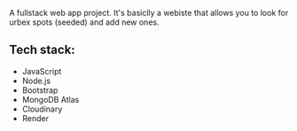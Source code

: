 A fullstack web app project. It's basiclly a webiste that allows you to look for urbex spots (seeded) and add new ones.
## Tech stack:
- JavaScript
- Node.js
- Bootstrap
- MongoDB Atlas
- Cloudinary
- Render
